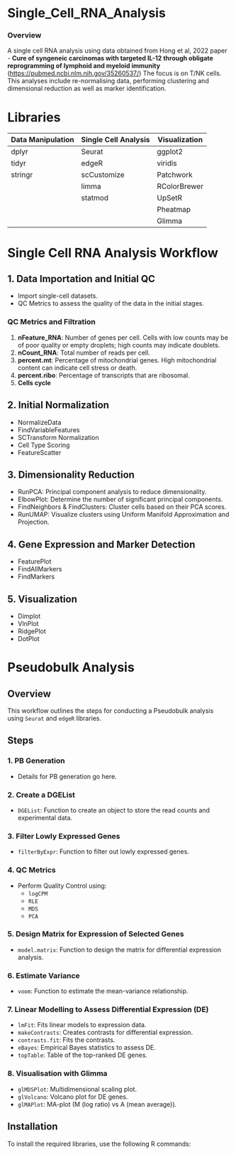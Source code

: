 # Single_Cell_RNA_Analysis
### Overview 
A single cell RNA analysis using data obtained from Hong et al, 2022 paper - **Cure of syngeneic carcinomas with targeted IL-12 through obligate reprogramming of lymphoid and myeloid immunity** (https://pubmed.ncbi.nlm.nih.gov/35260537/) The focus is on T/NK cells. This analyses include re-normalising data, performing clustering and dimensional reduction as well as marker identification.

# Libraries
| Data Manipulation | Single Cell Analysis | Visualization |
|-------------------|----------------------|---------------|
| dplyr             | Seurat               | ggplot2       |
| tidyr             | edgeR                | viridis       |
| stringr           | scCustomize          | Patchwork     |
|                   | limma                | RColorBrewer  |
|                   | statmod              | UpSetR        |
|                   |                      | Pheatmap      |
|                   |                      | Glimma        |


# Single Cell RNA Analysis Workflow

## 1. Data Importation and Initial QC
- Import single-cell datasets.
- QC Metrics to assess the quality of the data in the initial stages.

### QC Metrics and Filtration

1. **nFeature_RNA**: Number of genes per cell. Cells with low counts may be of poor quality or empty droplets; high counts may indicate doublets.
2. **nCount_RNA**: Total number of reads per cell.
3. **percent.mt**: Percentage of mitochondrial genes. High mitochondrial content can indicate cell stress or death.
4. **percent.ribo**: Percentage of transcripts that are ribosomal.
5. **Cells cycle**

## 2. Initial Normalization
- NormalizeData
- FindVariableFeatures
- SCTransform Normalization
- Cell Type Scoring
- FeatureScatter

## 3. Dimensionality Reduction
- RunPCA: Principal component analysis to reduce dimensionality.
- ElbowPlot: Determine the number of significant principal components.
- FindNeighbors & FindClusters: Cluster cells based on their PCA scores.
- RunUMAP: Visualize clusters using Uniform Manifold Approximation and Projection.

## 4. Gene Expression and Marker Detection
- FeaturePlot
- FindAllMarkers
- FindMarkers

## 5. Visualization
- Dimplot
- VlnPlot
- RidgePlot
- DotPlot

# Pseudobulk Analysis

## Overview

This workflow outlines the steps for conducting a Pseudobulk analysis using `Seurat` and `edgeR` libraries.

## Steps

### 1. PB Generation
- Details for PB generation go here.

### 2. Create a DGEList
- `DGEList`: Function to create an object to store the read counts and experimental data.

### 3. Filter Lowly Expressed Genes
- `filterByExpr`: Function to filter out lowly expressed genes.

### 4. QC Metrics
- Perform Quality Control using:
  - `logCPM`
  - `RLE`
  - `MDS`
  - `PCA`

### 5. Design Matrix for Expression of Selected Genes
- `model.matrix`: Function to design the matrix for differential expression analysis.

### 6. Estimate Variance
- `voom`: Function to estimate the mean-variance relationship.

### 7. Linear Modelling to Assess Differential Expression (DE)
- `lmFit`: Fits linear models to expression data.
- `makeContrasts`: Creates contrasts for differential expression.
- `contrasts.fit`: Fits the contrasts.
- `eBayes`: Empirical Bayes statistics to assess DE.
- `topTable`: Table of the top-ranked DE genes.

### 8. Visualisation with Glimma
- `glMDSPlot`: Multidimensional scaling plot.
- `glVolcano`: Volcano plot for DE genes.
- `glMAPlot`: MA-plot (M (log ratio) vs A (mean average)).

## Installation

To install the required libraries, use the following R commands:


